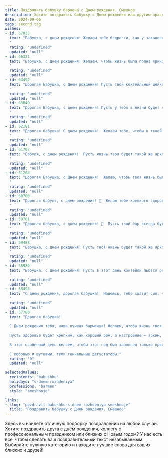 ```yaml
---
title: Поздравить бабушку бармена c Днем рождения. Смешное
description: Хотите поздравить бабушку c Днем рождения или другим праздником? Наш ИИ создаст незабываемое поздравление, а вы обязательно выделитесь среди других.  
date: 2024-09-06
tags: second tag
wishes:
- id: 67033
  text: "Бабушка, с днем рождения! Желаем тебе бодрости, как у закаленного коктейлями бармена, и чтобы жизнь была такой же яркой и разнообразной, как твоё меню! 🎉🍸
  "
  rating: "undefined"
  updated: "null"
- id: 66321
  text: "Бабушка, с Днем рождения! Желаем, чтобы жизнь была полна ярких впечатлений, как коктейли, которые ты мешаешь за барной стойкой! Пусть твой юмор всегда будет искристым, а здоровье крепким, как лед в твоих бокалах! 🍸 🎉
  "
  rating: "undefined"
  updated: "null"
- id: 64492
  text: "Дорогая Бабушка, с Днем рождения! Пусть твой коктейльный шейкер всегда будет полон, а гости - веселы! Желаю тебе крепкого здоровья, чтобы ты могла ещё долго смешивать напитки и радовать нас своими барменскими талантами. 🎉🍸🍾
  "
  rating: "undefined"
  updated: "null"
- id: 63040
  text: "Дорогая Бабушка, с днем рождения! Пусть у тебя в жизни будет столько же потрясающих коктейлей, сколько ты за свою барменскую карьеру уже смешала! 😉🥂
  "
  rating: "undefined"
  updated: "null"
- id: 62181
  text: "Дорогая бабушка! С днем рождения!  Желаем тебе, чтобы в твоей жизни было столько же ярких моментов, сколько коктейлей ты смешала за свою карьеру бармена! 🍹🥂🎉
  "
  rating: "undefined"
  updated: "null"
- id: 61707
  text: "Бабуля, с днем рождения!  Пусть жизнь твоя будет такой же яркой и искрящей, как коктейли, которые ты смешиваешь!  Желаем тебе  крепкого здоровья,  веселых клиентов и много-много  \"спасибо\" за вкуснейшие напитки! 🥂
  "
  rating: "undefined"
  updated: "null"
- id: 61208
  text: "Дорогая Бабушка, с Днем рождения!  Желаю, чтобы твоя жизнь была полна ярких моментов, как разноцветные коктейли, которые ты так мастерски готовишь. Пусть каждый день приносит новые \"шоты\" радости и \"длинные\" годы счастья!  🎂🍸🥂
  "
  rating: "undefined"
  updated: "null"
- id: 60700
  text: "Дорогая бабуля, с днем рождения! 🥂  Желаю тебе крепкого здоровья, чтобы ты ещё лет сто бодрячком за барной стойкой стояла и всех гостей своими фирменными коктейлями потчевала!  🎉  Пусть каждый день будет таким же сладким, как твоя любимая наливка, и веселым, как твой смех! 😜
  "
  rating: "undefined"
  updated: "null"
- id: 59701
  text: "Дорогая бабушка, с днем рождения! 🎉  Пусть твой бар всегда будет полон гостей, а коктейли — не менее яркими, чем твоя душа! 🥳🍷  Желаем тебе крепкого здоровья, море позитива и чтобы каждый день был \"дайкири\" от забот! 😉
  "
  rating: "undefined"
  updated: "null"
- id: 59488
  text: "Бабушка, с днем рождения! Пусть твоя жизнь будет такой же яркой и искрящейся, как коктейли, которые ты умеешь готовить! 🥳  Помни, что ты -  лучший бармен в мире, и все, кто тебя знает,  готовы пить за твое здоровье! 🥂
  "
  rating: "undefined"
  updated: "null"
- id: 58989
  text: "Бабушка, с Днем рождения! Пусть в этот день коктейли льются рекой,  а твои любимые клиенты будут особенно щедры на чаевые! 😉  И помни: быть барменом — это не работа, а настоящее искусство, а ты в этом искусстве — мастер! 🎉
  "
  rating: "undefined"
  updated: "null"
- id: 58493
  text: "С днем рождения, дорогая бабушка!  Надеюсь, тебе хватит сил, чтобы сегодня за стойкой постоять,  не забывай, что \"коктейль молодости\" – это не миф, а реальность, особенно в твоем случае!  😉
  "
  rating: "undefined"
  updated: "null"
- id: 37780
  text: "Дорогая бабушка!
  
  С Днем рождения тебя, наша лучшая барменша! Желаем, чтобы жизнь твоя была такой же насыщенной, как коктейль \"Май Тай\", а каждый твой день – шейкером счастья, полный радости и веселья!
  
  Пусть здоровье будет крепким, как хороший ром, а настроение – ярким, как вкусный мохито! Не забывай, что ты – самый искусный миксолог в нашей семейной баре, и твой рецепт дружбы и любви всегда приприготовлен на готове!
  
  В этот особенный день желаем, чтобы этот год был заполнен только приятными ингредиентами: смехом, радостью и, конечно, немножко экзотики!
  
  С любовью и шутками, твои гениальные дегустаторы!"
  rating: "0"
  updated: "null"

selectedValues:
  recipients: "babushku"
  holidays: "s-dnem-rozhdeniya"
  professions: "barmen"
  style: "smeshnoje"

links:
- slug: "pozdravit-babushku-s-dnem-rozhdeniya-smeshnoje"
  title: "Поздравить бабушку c Днем рождения. Смешное"
---
```


Здесь вы найдете отличную подборку поздравлений на любой случай. 
Хотите поздравить друга с днём рождения, коллегу с профессиональным праздником или близких с Новым годом? У нас есть всё, чтобы сделать ваш поздравительный текст незабываемым. Выбирайте нужную категорию и находите лучшие слова для ваших близких и друзей!

